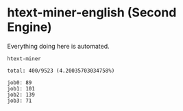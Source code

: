 # htext-miner-english (Second Engine)

Everything doing here is automated.

```
htext-miner

total: 400/9523 (4.20035703034758%)

job0: 89
job1: 101
job2: 139
job3: 71
```